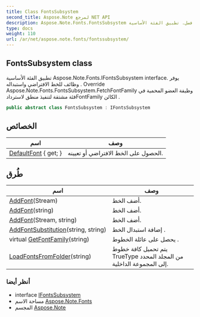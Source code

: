 ```yaml
---
title: Class FontsSubsystem
second_title: Aspose.Note لمرجع NET API
description: Aspose.Note.Fonts.FontsSubsystem فصل. تطبيق الفئة الأساسية Aspose.Note.Fonts.IFontsSubsystem interface. يوفر وظائف للخط الافتراضي واستبداله . Override Aspose.Note.Fonts.FontsSubsystem.FetchFontFamily وظيفة العضو المحمية في فئة مشتقة لتنفيذ منطق لاستردادFontFamily الكائن .
type: docs
weight: 110
url: /ar/net/aspose.note.fonts/fontssubsystem/
---
```

## FontsSubsystem class

تطبيق الفئة الأساسية Aspose.Note.Fonts.IFontsSubsystem interface. يوفر وظائف للخط الافتراضي واستبداله . Override Aspose.Note.Fonts.FontsSubsystem.FetchFontFamily وظيفة العضو المحمية في فئة مشتقة لتنفيذ منطق لاستردادFontFamily الكائن .

```csharp
public abstract class FontsSubsystem : IFontsSubsystem
```

## الخصائص

| اسم | وصف |
| --- | --- |
| [DefaultFont](../../aspose.note.fonts/fontssubsystem/defaultfont/) { get; } | الحصول على الخط الافتراضي أو تعيينه. |

## طُرق

| اسم | وصف |
| --- | --- |
| [AddFont](../../aspose.note.fonts/fontssubsystem/addfont/#addfont)(Stream) | أضف الخط. |
| [AddFont](../../aspose.note.fonts/fontssubsystem/addfont/#addfont_2)(string) | أضف الخط. |
| [AddFont](../../aspose.note.fonts/fontssubsystem/addfont/#addfont_1)(Stream, string) | أضف الخط. |
| [AddFontSubstitution](../../aspose.note.fonts/fontssubsystem/addfontsubstitution/)(string, string) | إضافة استبدال الخط . |
| virtual [GetFontFamily](../../aspose.note.fonts/fontssubsystem/getfontfamily/)(string) | يحصل على عائلة الخطوط . |
| [LoadFontsFromFolder](../../aspose.note.fonts/fontssubsystem/loadfontsfromfolder/)(string) | يتم تحميل كافة خطوط TrueType من المجلد المحدد إلى المجموعة الداخلية. |

### أنظر أيضا

* interface [IFontsSubsystem](../ifontssubsystem/)
* مساحة الاسم [Aspose.Note.Fonts](../../aspose.note.fonts/)
* المجسم [Aspose.Note](../../)



